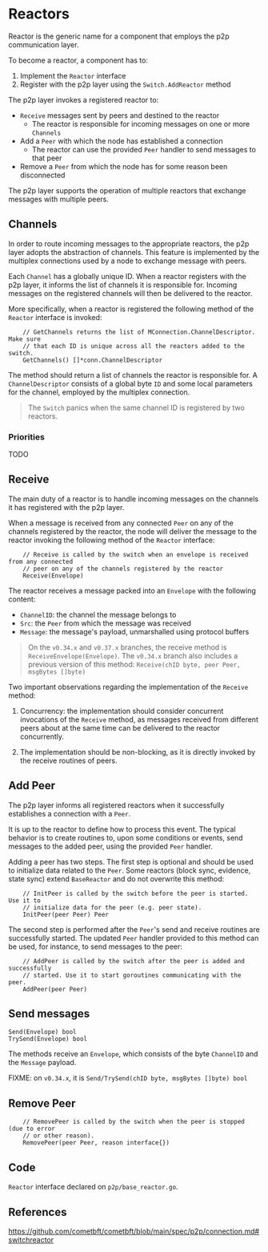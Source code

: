 # Reactors

Reactor is the generic name for a component that employs the p2p communication layer.

To become a reactor, a component has to:

1. Implement the `Reactor` interface
2. Register with the p2p layer using the `Switch.AddReactor` method

The p2p layer invokes a registered reactor to:

- `Receive` messages sent by peers and destined to the reactor
   - The reactor is responsible for incoming messages on one or more `Channels`
- Add a `Peer` with which the node has established a connection
   - The reactor can use the provided `Peer` handler to send messages to that peer
- Remove a `Peer` from which the node has for some reason been disconnected

The p2p layer supports the operation of multiple reactors that exchange messages
with multiple peers.


## Channels

In order to route incoming messages to the appropriate reactors, the p2p layer
adopts the abstraction of channels.
This feature is implemented by the multiplex connections used by a node to
exchange message with peers.

Each `Channel` has a globally unique ID.
When a reactor registers with the p2p layer, it informs the list of channels 
it is responsible for.
Incoming messages on the registered channels will then be delivered to the reactor.

More specifically, when a reactor is registered the following method of the
`Reactor` interface is invoked:

        // GetChannels returns the list of MConnection.ChannelDescriptor. Make sure
        // that each ID is unique across all the reactors added to the switch.
        GetChannels() []*conn.ChannelDescriptor

The method should return a list of channels the reactor is responsible for.
A `ChannelDescriptor` consists of a global byte `ID` and some local parameters
for the channel, employed by the multiplex connection.

> The `Switch` panics when the same channel ID is registered by two reactors.

### Priorities

TODO


## Receive

The main duty of a reactor is to handle incoming messages on the channels it
has registered with the p2p layer.

When a message is received from any connected `Peer` on any of the channels
registered by the reactor, the node will deliver the message to the reactor
invoking the following method of the `Reactor` interface:


        // Receive is called by the switch when an envelope is received from any connected
        // peer on any of the channels registered by the reactor
        Receive(Envelope)

The reactor receives a message packed into an `Envelope` with the following content:

- `ChannelID`: the channel the message belongs to
- `Src`: the `Peer` from which the message was received
- `Message`: the message's payload, unmarshalled using protocol buffers

> On the `v0.34.x` and `v0.37.x` branches, the receive method is `ReceiveEnvelope(Envelope)`.
> The `v0.34.x` branch also includes a previous version of this method:
> `Receive(chID byte, peer Peer, msgBytes []byte)`

Two important observations regarding the implementation of the `Receive` method:

1. Concurrency: the implementation should consider concurrent invocations of
   the `Receive` method, as messages received from different peers about at the
same time can be delivered to the reactor concurrently.

1. The implementation should be non-blocking, as it is directly invoked
   by the receive routines of peers.


## Add Peer

The p2p layer informs all registered reactors when it successfully establishes
a connection with a `Peer`.

It is up to the reactor to define how to process this event.
The typical behavior is to create routines to, upon some conditions or events,
send messages to the added peer, using the provided `Peer` handler.

Adding a peer has two steps.
The first step is optional and should be used to initialize data related to the `Peer`.
Some reactors (block sync, evidence, state sync) extend `BaseReactor` and
do not overwrite this method:


        // InitPeer is called by the switch before the peer is started. Use it to
        // initialize data for the peer (e.g. peer state).
        InitPeer(peer Peer) Peer

The second step is performed after the `Peer`'s send and receive routines are
successfully started.
The updated `Peer` handler provided to this method can be used, for instance,
to send messages to the peer:

        // AddPeer is called by the switch after the peer is added and successfully
        // started. Use it to start goroutines communicating with the peer.
        AddPeer(peer Peer)


## Send messages


	Send(Envelope) bool
	TrySend(Envelope) bool

The methods receive an `Envelope`, which consists of the byte `ChannelID`
and the `Message` payload.

FIXME: on `v0.34.x`, it is `Send/TrySend(chID byte, msgBytes []byte) bool`


## Remove Peer


        // RemovePeer is called by the switch when the peer is stopped (due to error
        // or other reason).
        RemovePeer(peer Peer, reason interface{})

## Code

`Reactor` interface declared on `p2p/base_reactor.go`.

## References

https://github.com/cometbft/cometbft/blob/main/spec/p2p/connection.md#switchreactor
